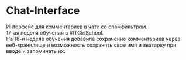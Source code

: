 # Chat-Interface
Интерфейс для комментариев в чате со спамфильтром.<br> 17-ая неделя обучения в #ITGirlSchool.<br>
На 18-й неделе обучения добавила сохранение комментариев через веб-хранилище и возможность сохранять свое имя и аватарку при вводе и запоминать их.
